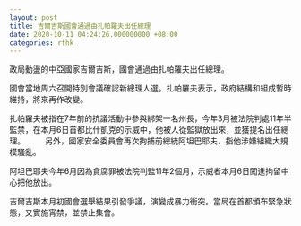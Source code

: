 ```yaml
---
layout: post
title: 吉爾吉斯國會通過由扎帕羅夫出任總理
date: 2020-10-11 04:24:26.000000000 +08:00
categories: rthk
---
```


政局動盪的中亞國家吉爾吉斯，國會通過由扎帕羅夫出任總理。

國會當地周六召開特別會議確認新總理人選。扎帕羅夫表示，政府結構和組成暫時維持，將來再作改變。

扎帕羅夫被指在7年前的抗議活動中參與綁架一名州長，今年3月被法院判處11年半監禁，在本月6日首都比什凱克的示威中，他被人從監獄放出來，並獲提名出任總理。
　　
另外，國家安全委員會再次拘捕前總統阿坦巴耶夫，指他涉嫌組織大規模騷亂。

阿坦巴耶夫今年6月因為貪腐罪被法院判監11年2個月，示威者本月6日闖進拘留中心把他放出。

吉爾吉斯本月初國會選舉結果引發爭議，演變成暴力衝突。當局在首都頒布緊急狀態，又實施宵禁，並禁止集會。
